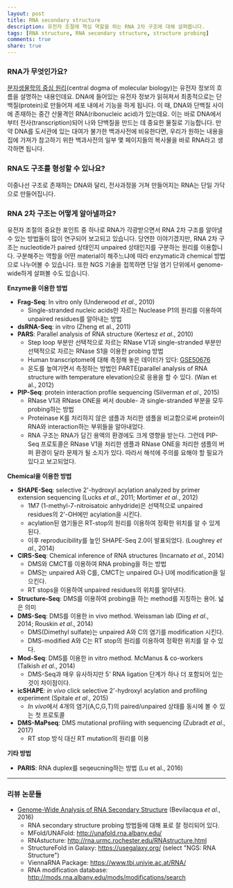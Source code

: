 ```yaml
---
layout: post
title: RNA secondary structure
description: 유전자 조절에 핵심 역할을 하는 RNA 2차 구조에 대해 살펴봅니다.
tags: [RNA structure, RNA secondary structure, structure probing]
comments: true
share: true
---
```


### RNA가 무엇인가요?

[분자생물학의 중심 원리](https://ko.wikipedia.org/wiki/%EB%B6%84%EC%9E%90%EC%83%9D%EB%AC%BC%ED%95%99%EC%9D%98_%EC%A4%91%EC%8B%AC%EC%9B%90%EB%A6%AC)(central dogma of molecular biology)는 유전자 정보의 흐름을 설명하는 내용인데요. DNA에 들어있는 유전자 정보가 읽혀져서 최종적으로는 단백질(protein)로 만들어져 세포 내에서 기능을 하게 됩니다. 이 때, DNA와 단백질 사이에 존재하는 중간 산물격인 RNA(ribonucleic acid)가 있는데요. 이는 바로 DNA에서부터 전사(transcription)되어 나와 단백질을 만드는 데 중요한 물질로 기능합니다. 만약 DNA를 도서관에 있는 대여가 불가한 백과사전에 비유한다면, 우리가 원하는 내용을 집에 가져가 참고하기 위한 백과사전의 일부 몇 페이지들의 복사물을 바로 RNA라고 생각하면 됩니다.



### RNA도 구조를 형성할 수 있나요?

이중나선 구조로 존재하는 DNA와 달리, 전사과정을 거쳐 만들어지는 RNA는 단일 가닥으로 만들어집니다.



### RNA 2차 구조는 어떻게 알아낼까요?

유전자 조절의 중요한 포인트 중 하나로 RNA가 각광받으면서 RNA 2차 구조를 알아낼 수 있는 방법들이 많이 연구되어 보고되고
있습니다. 당연한 이야기겠지만, RNA 2차 구조는 nucleotide가 paired 상태인지 unpaired 상태인지를 구분하는 원리를
이용합니다. 구분해주는 역할을 어떤 material이 해주느냐에 따라 enzymatic과 chemical 방법으로 나누어볼 수 있습니다.
또한 NGS 기술을 접목하면 단일 염기 단위에서 genome-wide하게 살펴볼 수도 있습니다.

**Enzyme을 이용한 방법**

* **Frag-Seq**: In vitro only (Underwood *et al*., 2010)
    * Single-stranded nucleic acids만 자르는 Nuclease P1의 원리를 이용하여 unpaired residues를 알아내는 방법
* **dsRNA-Seq**: in vitro (Zheng et al., 2011)
* **PARS**: Parallel analysis of RNA structure (Kertesz *et al*., 2010)
    * Step loop 부분만 선택적으로 자르는 RNase V1과 single-stranded 부분만 선택적으로 자르는 RNase S1을 이용한 probing 방법
    * Human transcriptome에 대해 측정해 놓은 데이터가 있다: [GSE50676](https://www.ncbi.nlm.nih.gov/geo/query/acc.cgi?acc=GSE50676)
    * 온도를 높여가면서 측정하는 방법인 PARTE(parallel analysis of RNA structure with temperature elevation)으로 응용을 할 수 있다. (Wan et al., 2012)
* **PIP-Seq**: protein interaction profile sequencing (Silverman *et al*., 2015)
    * RNase V1과 RNase ONE을 써서 double- 과 single-stranded 부분을 모두 probing하는 방법
    * Proteinase K를 처리하지 않은 샘플과 처리한 샘플을 비교함으로써 protein이 RNA와 interaction하는 부위들을 알아내었다.
    * RNA 구조는 RNA가 담긴 용액의 환경에도 크게 영향을 받는다. 그런데 PIP-Seq 프로토콜은 RNase V1을 처리한 샘플과 RNase ONE을 처리한 샘플의 버퍼 환경이 달라 문제가 될 소지가 있다. 따라서 해석에 주의를 요해야 할 필요가 있다고 보고되었다.

**Chemical을 이용한 방법**

* **SHAPE-Seq**: selective 2'-hydroxyl acylation analyzed by primer extension sequencing (Lucks *et al*., 2011; Mortimer *et al*., 2012)
    * 1M7 (1-methyl-7-nitroisatoic anhydride)은 선택적으로 unpaired residues의 2'-OH에만 acylation을 시킨다.
    * acylation된 염기들은 RT-stop의 원리를 이용하여 정확한 위치를 알 수 있게 된다.
    * 이후 reproducibility를 높인 SHAPE-Seq 2.0이 발표되었다. (Loughrey *et al*., 2014)
* **CIRS-Seq**: Chemical inference of RNA structures (Incarnato *et al*., 2014)
    * DMS와 CMCT를 이용하여 RNA probing을 하는 방법
    * DMS는 unpaired A와 C를, CMCT는 unpaired G나 U에 modification을 일으킨다.
    * RT stops을 이용하여 unpaired residues의 위치를 알아낸다.
* **Structure-Seq**: DMS를 이용하여 probing을 하는 method를 지칭하는 용어. 넓은 의미
* **DMS-Seq**: DMS를 이용한 in vivo method. Weissman lab (Ding *et al*., 2014; Rouskin *et al*., 2014)
    * DMS(Dimethyl sulfate)는 unpaired A와 C의 염기를 modification 시킨다.
    * DMS-modified A와 C는 RT stop의 원리를 이용하여 정확한 위치를 알 수 있다.
* **Mod-Seq**: DMS를 이용한 in vitro method. McManus & co-workers (Talkish *et al*., 2014)
    * DMS-Seq과 매우 유사하지만 5' RNA ligation 단계가 하나 더 포함되어 있는 것이 차이점이다.
* **icSHAPE**: *in vivo* click selective 2'-hydroxyl acylation and profiling experiment (Spitale *et al*., 2015)
    * *In vivo*에서 4개의 염기(A,C,G,T)의 paired/unpaired 상태를 동시에 볼 수 있는 첫 프로토콜
* **DMS-MaPseq**: DMS mutational profiling with sequencing (Zubradt *et al*., 2017)
    * RT stop 방식 대신 RT mutation의 원리를 이용

**기타 방법**

* **PARIS**: RNA duplex를 seqeucning하는 방법 (Lu et al., 2016)


---

### 리뷰 논문들

* [Genome-Wide Analysis of RNA Secondary Structure](http://www.annualreviews.org/doi/abs/10.1146/annurev-genet-120215-035034) (Bevilacqua *et al*., 2016)
    * RNA secondary structure probing 방법들에 대해 표로 잘 정리되어 있다.
    * MFold/UNAFold: http://unafold.rna.albany.edu/
    * RNAstucture: http://rna.urmc.rochester.edu/RNAstructure.html
    * StructureFold in Galaxy: https://usegalaxy.org/ (select "NGS: RNA Structure")
    * ViennaRNA Package: https://www.tbi.univie.ac.at/RNA/
    * RNA modification database: http://mods.rna.albany.edu/mods/modifications/search
